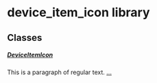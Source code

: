 


# device_item_icon library











## Classes

##### [DeviceItemIcon](../assets_traits_device_item_icon/DeviceItemIcon-class.md)



This is a paragraph of regular text. [...](../assets_traits_device_item_icon/DeviceItemIcon-class.md)















